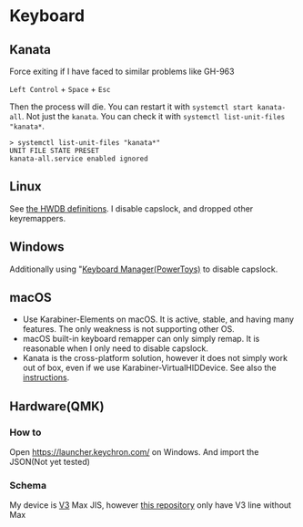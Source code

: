 # Keyboard

## Kanata

Force exiting if I have faced to similar problems like GH-963

`Left Control` + `Space` + `Esc`

Then the process will die. You can restart it with `systemctl start kanata-all`.
Not just the `kanata`. You can check it with `systemctl list-unit-files "kanata*`.

```console
> systemctl list-unit-files "kanata*"
UNIT FILE STATE PRESET
kanata-all.service enabled ignored
```

## Linux

See [the HWDB definitions](https://github.com/search?q=repo%3Akachick%2Fdotfiles+extraHwdb&type=code).
I disable capslock, and dropped other keyremappers.

## Windows

Additionally using "[Keyboard Manager(PowerToys)](https://github.com/microsoft/PowerToys) to disable capslock.

## macOS

- Use Karabiner-Elements on macOS. It is active, stable, and having many features. The only weakness is not supporting other OS.
- macOS built-in keyboard remapper can only simply remap. It is reasonable when I only need to disable capslock.
- Kanata is the cross-platform solution, however it does not simply work out of box, even if we use Karabiner-VirtualHIDDevice. See also the [instructions](https://github.com/jtroo/kanata/blob/25193104aad589e6df4a4ec700750ff8e18d27bd/docs/release-template.md?plain=1#L67-L131).

## Hardware(QMK)

### How to

Open <https://launcher.keychron.com/> on Windows. And import the JSON(Not yet tested)

### Schema

My device is [V3](https://github.com/qmk/qmk_firmware/tree/782f91a73a0f6d4128f9454509b4a207af269f8b/keyboards/keychron/v3/jis) Max JIS, however [this repository](https://github.com/qmk/qmk_firmware/tree/master/keyboards/keychron) only have V3 line without Max
